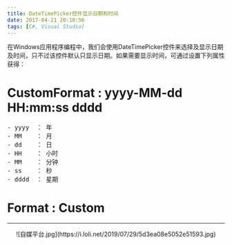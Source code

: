```yaml
---
title: DateTimePicker控件显示日期和时间
date: 2017-04-21 20:10:56
tags: [C#, Visual Studio]
---
```


在Windows应用程序编程中，我们会使用DateTimePicker控件来选择及显示日期及时间，只不过该控件默认只显示日期。如果需要显示时间，可通过设置下列属性获得：

# CustomFormat : yyyy-MM-dd HH:mm:ss dddd #
<pre>
- yyyy&#9： 年
- MM&#9： 月
- dd&#9： 日
- HH&#9： 小时
- MM&#9： 分钟
- ss&#9： 秒
- dddd&#9： 星期
</pre>

# Format : Custom #

----------

<div align="center">
    ![自媒平台.jpg](https://i.loli.net/2019/07/29/5d3ea08e5052e51593.jpg)
</div>

